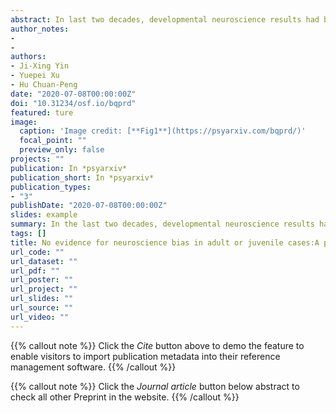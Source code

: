 ```yaml
---
abstract: In last two decades, developmental neuroscience results had been cited in high-profile legal cases in the United States and other countries. However, it’s unknown whether neuroscience evidence bring bias because of its over-persuasiveness for people without training in neuroscience. Previous studies suggested that neuroscience results were over-persuasive, this effect was termed as “neuroscience bias,” but the evidence was not conclusive because of failed replication attempts. Moreover, few studies directly examined the effect developmental neuroscience in juvenile cases. To address this issue, we conducted two mock jury studies with a three (evidence type:behavioral evidence, neuroscience evidence without brain images, and neuroscience evidence with brain images) by two (offenders’ age:juvenile vs. adult) between-subject design. In a pilot study (n = 94) and pre-registered study (n = 324), participants first read a vignette, which described an offender murdered a victim and his lawyer introduced scientific evidence when defending for the offender. Participants were required to make a series of judgments, including death penalty and criminal responsibility of defendant. The results revealed a main effect for offenders’ age, but no effect for evidence type or interaction between evidence type and offenders’ age. An exploratory conditional random forest analysis again revealed that evidence type was not important in predicting participants’ judgment. Instead, other self-reported variables are more important, such as the “just deserts” view of criminal punishment and the perceived possibility the offender would re-enter society. These results suggest that, in the severe criminal cases, the neuroscientific evidence is not more persuasive than behavioral evidence, regardless the neuroscientific results are from adults or juveniles.
author_notes:
- 
- 
authors:
- Ji-Xing Yin
- Yuepei Xu
- Hu Chuan-Peng
date: "2020-07-08T00:00:00Z"
doi: "10.31234/osf.io/bqprd"
featured: ture
image:
  caption: 'Image credit: [**Fig1**](https://psyarxiv.com/bqprd/)'
  focal_point: ""
  preview_only: false
projects: ""
publication: In *psyarxiv*
publication_short: In *psyarxiv*
publication_types: 
- "3"
publishDate: "2020-07-08T00:00:00Z"
slides: example
summary: In the last two decades, developmental neuroscience results had been cited in legal cases around the world. It may concern that these neuroscientific results are over-persuasive, i.e., neuroscience bias, as previous studies reported such an over-persuasiveness effect of neuroscientific results when compared to behavioral results in adult cases.
tags: []
title: No evidence for neuroscience bias in adult or juvenile cases:A pre-registered mock juror study
url_code: ""
url_dataset: ""
url_pdf: ""
url_poster: ""
url_project: ""
url_slides: ""
url_source: ""
url_video: ""
---
```


{{% callout note %}}
Click the _Cite_ button above to demo the feature to enable visitors to import publication metadata into their reference management software.
{{% /callout %}}

{{% callout note %}}
Click the _Journal article_ button below abstract to check all other Preprint in the website.
{{% /callout %}}
